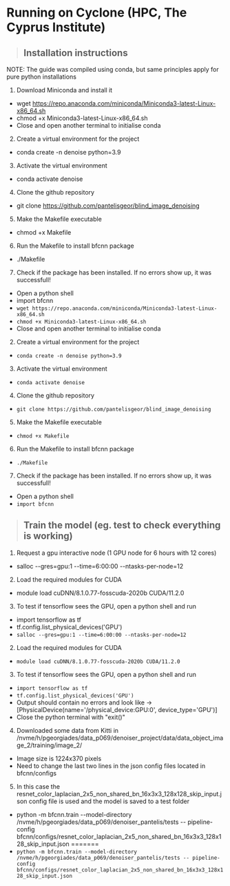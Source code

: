 # Running on Cyclone (HPC, The Cyprus Institute)


>## Installation instructions

NOTE: The guide was compiled using conda, but same principles apply for pure python installations

1) Download Miniconda and install it
* wget https://repo.anaconda.com/miniconda/Miniconda3-latest-Linux-x86_64.sh
* chmod +x Miniconda3-latest-Linux-x86_64.sh
* Close and open another terminal to initialise conda

2) Create a virtual environment for the project
* conda create -n denoise python=3.9

3) Activate the virtual environment
* conda activate denoise

4) Clone the github repository
* git clone https://github.com/pantelisgeor/blind_image_denoising

5) Make the Makefile executable
* chmod +x Makefile

6) Run the Makefile to install bfcnn package
* ./Makefile

7) Check if the package has been installed. If no errors show up, it was successfull!
* Open a python shell
* import bfcnn 
* `wget https://repo.anaconda.com/miniconda/Miniconda3-latest-Linux-x86_64.sh`
* `chmod +x Miniconda3-latest-Linux-x86_64.sh`
* Close and open another terminal to initialise conda

2) Create a virtual environment for the project
* `conda create -n denoise python=3.9`

3) Activate the virtual environment
* `conda activate denoise`

4) Clone the github repository
* `git clone https://github.com/pantelisgeor/blind_image_denoising`

5) Make the Makefile executable
* `chmod +x Makefile`

6) Run the Makefile to install bfcnn package
* `./Makefile`

7) Check if the package has been installed. If no errors show up, it was successfull!
* Open a python shell
* `import bfcnn`


> ## Train the model (eg. test to check everything is working)

1) Request a gpu interactive node (1 GPU node for 6 hours with 12 cores)
* salloc --gres=gpu:1 --time=6:00:00 --ntasks-per-node=12

2) Load the required modules for CUDA 
* module load cuDNN/8.1.0.77-fosscuda-2020b CUDA/11.2.0

3) To test if tensorflow sees the GPU, open a python shell and run
* import tensorflow as tf
* tf.config.list_physical_devices('GPU')
* `salloc --gres=gpu:1 --time=6:00:00 --ntasks-per-node=12`

2) Load the required modules for CUDA 
* `module load cuDNN/8.1.0.77-fosscuda-2020b CUDA/11.2.0`

3) To test if tensorflow sees the GPU, open a python shell and run
* `import tensorflow as tf`
* `tf.config.list_physical_devices('GPU')`
* Output should contain no errors and look like -> [PhysicalDevice(name='/physical_device:GPU:0', device_type='GPU')]
* Close the python terminal with "exit()"

4) Downloaded some data from Kitti in /nvme/h/pgeorgiades/data_p069/denoiser_project/data/data_object_image_2/training/image_2/
* Image size is 1224x370 pixels
* Need to change the last two lines in the json config files located in bfcnn/configs

5) In this case the resnet_color_laplacian_2x5_non_shared_bn_16x3x3_128x128_skip_input.json config file is used and the model is saved to a test folder 
* python -m bfcnn.train --model-directory /nvme/h/pgeorgiades/data_p069/denoiser_pantelis/tests -- pipeline-config bfcnn/configs/resnet_color_laplacian_2x5_non_shared_bn_16x3x3_128x128_skip_input.json
=======
* `python -m bfcnn.train --model-directory /nvme/h/pgeorgiades/data_p069/denoiser_pantelis/tests -- pipeline-config bfcnn/configs/resnet_color_laplacian_2x5_non_shared_bn_16x3x3_128x128_skip_input.json`
